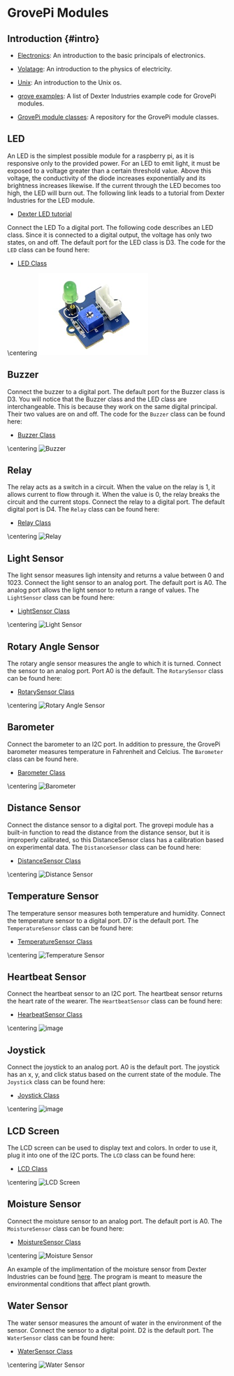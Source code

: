 GrovePi Modules
===============

Introduction {#intro}
------------

-   [Electronics](http://www.instructables.com/id/Basic-Electronics): An
    introduction to the basic principals of electronics.

-   [Volatage](https://learn.sparkfun.com/tutorials/voltage-current-resistance-and-ohms-law):
    An introduction to the physics of electricity.

-   [Unix](https://info-ee.eps.surrey.ac.uk/Teaching/Unix/index.html):
    An introduction to the Unix os.

-   [grove
    examples](https://github.com/DexterInd/GrovePi/tree/master/Software/Python):
    A list of Dexter Industries example code for GrovePi modules.

-   [GrovePi module
    classes](https://github.com/cloudmesh/cloudmesh.pi/tree/master/cloudmesh/pi):
    A repository for the GrovePi module classes.

LED
---

An LED is the simplest possible module for a raspberry pi, as it is
responsive only to the provided power. For an LED to emit light, it must
be exposed to a voltage greater than a certain threshold value. Above
this voltage, the conductivity of the diode increases exponentially and
its brightness increases likewise. If the current through the LED
becomes too high, the LED will burn out. The following link leads to a
tutorial from Dexter Industries for the LED module.

-   [Dexter LED
    tutorial](https://www.dexterindustries.com/GrovePi/projects-for-the-raspberry-pi/raspberry-pi-led-tutorial/)

Connect the LED To a digital port. The following code describes an LED
class. Since it is connected to a digital output, the voltage has only
two states, on and off. The default port for the LED class is D3. The
code for the `LED` class can be found here:

-   [LED
    Class](https://github.com/cloudmesh/cloudmesh.pi/blob/master/cloudmesh/pi/led.py)

\centering
![LED](images/led.jpg)

Buzzer
------

Connect the buzzer to a digital port. The default port for the Buzzer
class is D3. You will notice that the Buzzer class and the LED class are
interchangeable. This is because they work on the same digital
principal. Their two values are on and off. The code for the `Buzzer`
class can be found here:

-   [Buzzer
    Class](https://github.com/cloudmesh/cloudmesh.pi/blob/master/cloudmesh/pi/buzzer.py)

\centering
![Buzzer](images/grovepi/buzzer.jpg)

Relay
-----

The relay acts as a switch in a circuit. When the value on the relay is
1, it allows current to flow through it. When the value is 0, the relay
breaks the circuit and the current stops. Connect the relay to a digital
port. The default digital port is D4. The `Relay` class can be found
here:

-   [Relay
    Class](https://github.com/cloudmesh/cloudmesh.pi/blob/master/cloudmesh/pi/relay.py)

\centering
![Relay](images/grovepi/relay.jpg)

Light Sensor
------------

The light sensor measures ligh intensity and returns a value between 0
and 1023. Connect the light sensor to an analog port. The default port
is A0. The analog port allows the light sensor to return a range of
values. The `LightSensor` class can be found here:

-   [LightSensor
    Class](https://github.com/cloudmesh/cloudmesh.pi/blob/master/cloudmesh/pi/light.py)

\centering
![Light Sensor](images/grovepi/light.jpg)

Rotary Angle Sensor
-------------------

The rotary angle sensor measures the angle to which it is turned.
Connect the sensor to an analog port. Port A0 is the default. The
`RotarySensor` class can be found here:

-   [RotarySensor
    Class](https://github.com/cloudmesh/cloudmesh.pi/blob/master/cloudmesh/pi/rotary.py)

\centering
![Rotary Angle Sensor](images/grovepi/rotary.jpg)

Barometer
---------

Connect the barometer to an I2C port. In addition to pressure, the
GrovePi barometer measures temperature in Fahrenheit and Celcius. The
`Barometer` class can be found here.

-   [Barometer
    Class](https://github.com/cloudmesh/cloudmesh.pi/blob/master/cloudmesh/pi/barometer.py)

\centering
![Barometer](images/grovepi/barometer.jpg)

Distance Sensor
---------------

Connect the distance sensor to a digital port. The grovepi module has a
built-in function to read the distance from the distance sensor, but it
is improperly calibrated, so this DistanceSensor class has a calibration
based on experimental data. The `DistanceSensor` class can be found
here:

-   [DistanceSensor
    Class](https://github.com/cloudmesh/cloudmesh.pi/blob/master/cloudmesh/pi/distance.py)

\centering
![Distance Sensor](images/grovepi/distance.jpg)

Temperature Sensor
------------------

The temperature sensor measures both temperature and humidity. Connect
the temperature sensor to a digital port. D7 is the default port. The
`TemperatureSensor` class can be found here:

-   [TemperatureSensor
    Class](https://github.com/cloudmesh/cloudmesh.pi/blob/master/cloudmesh/pi/temperature.py)

\centering
![Temperature Sensor](images/grovepi/temperature.jpg)

Heartbeat Sensor
----------------

Connect the heartbeat sensor to an I2C port. The heartbeat sensor
returns the heart rate of the wearer. The `HeartbeatSensor` class can be
found here:

-   [HearbeatSensor
    Class](https://github.com/cloudmesh/cloudmesh.pi/blob/master/cloudmesh/pi/heartbeat.py)

\centering
![image](images/grovepi/heartbeat.jpg)

Joystick
--------

Connect the joystick to an analog port. A0 is the default port. The
joystick has an x, y, and click status based on the current state of the
module. The `Joystick` class can be found here:

-   [Joystick
    Class](https://github.com/cloudmesh/cloudmesh.pi/blob/master/cloudmesh/pi/joystick.py)

\centering
![image](images/grovepi/joystick.jpg)

LCD Screen
----------

The LCD screen can be used to display text and colors. In order to use
it, plug it into one of the I2C ports. The `LCD` class can be found
here:

-   [LCD
    Class](https://github.com/cloudmesh/cloudmesh.pi/blob/master/cloudmesh/pi/lcd.py)

\centering
![LCD Screen](images/grovepi/lcd.jpg)

Moisture Sensor
---------------

Connect the moisture sensor to an analog port. The default port is A0.
The `MoistureSensor` class can be found here:

-   [MoistureSensor
    Class](https://github.com/cloudmesh/cloudmesh.pi/blob/master/cloudmesh/pi/moisture.py)

\centering
![Moisture Sensor](images/grovepi/moisture.jpg)

An example of the implimentation of the moisture sensor from Dexter
Industries can be found
[here](https://github.com/DexterInd/GrovePi/blob/master/Projects/plant_monitor/plant_project.py).
The program is meant to measure the environmental conditions that affect
plant growth.

Water Sensor
------------

The water sensor measures the amount of water in the environment of the
sensor. Connect the sensor to a digital point. D2 is the default port.
The `WaterSensor` class can be found here:

-   [WaterSensor
    Class](https://github.com/cloudmesh/cloudmesh.pi/blob/master/cloudmesh/pi/water.py)

\centering
![Water Sensor](images/grovepi/water.jpg)
